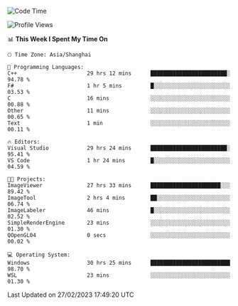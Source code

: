 <!--START_SECTION:waka-->
![Code Time](http://img.shields.io/badge/Code%20Time-702%20hrs%2022%20mins-blue)

![Profile Views](http://img.shields.io/badge/Profile%20Views-1-blue)

📊 **This Week I Spent My Time On** 

```text
🕑︎ Time Zone: Asia/Shanghai

💬 Programming Languages: 
C++                      29 hrs 12 mins      ████████████████████████░   94.78 % 
F#                       1 hr 5 mins         █░░░░░░░░░░░░░░░░░░░░░░░░   03.53 % 
C                        16 mins             ░░░░░░░░░░░░░░░░░░░░░░░░░   00.88 % 
Other                    11 mins             ░░░░░░░░░░░░░░░░░░░░░░░░░   00.65 % 
Text                     1 min               ░░░░░░░░░░░░░░░░░░░░░░░░░   00.11 % 

🔥 Editors: 
Visual Studio            29 hrs 24 mins      ████████████████████████░   95.41 % 
VS Code                  1 hr 24 mins        █░░░░░░░░░░░░░░░░░░░░░░░░   04.59 % 

🐱‍💻 Projects: 
ImageViewer              27 hrs 33 mins      ██████████████████████░░░   89.42 % 
ImageTool                2 hrs 4 mins        ██░░░░░░░░░░░░░░░░░░░░░░░   06.74 % 
ImageLabeler             46 mins             █░░░░░░░░░░░░░░░░░░░░░░░░   02.52 % 
SimpleRenderEngine       23 mins             ░░░░░░░░░░░░░░░░░░░░░░░░░   01.30 % 
QOpenGL04                0 secs              ░░░░░░░░░░░░░░░░░░░░░░░░░   00.02 % 

💻 Operating System: 
Windows                  30 hrs 25 mins      █████████████████████████   98.70 % 
WSL                      23 mins             ░░░░░░░░░░░░░░░░░░░░░░░░░   01.30 % 
```


 Last Updated on 27/02/2023 17:49:20 UTC
<!--END_SECTION:waka-->
